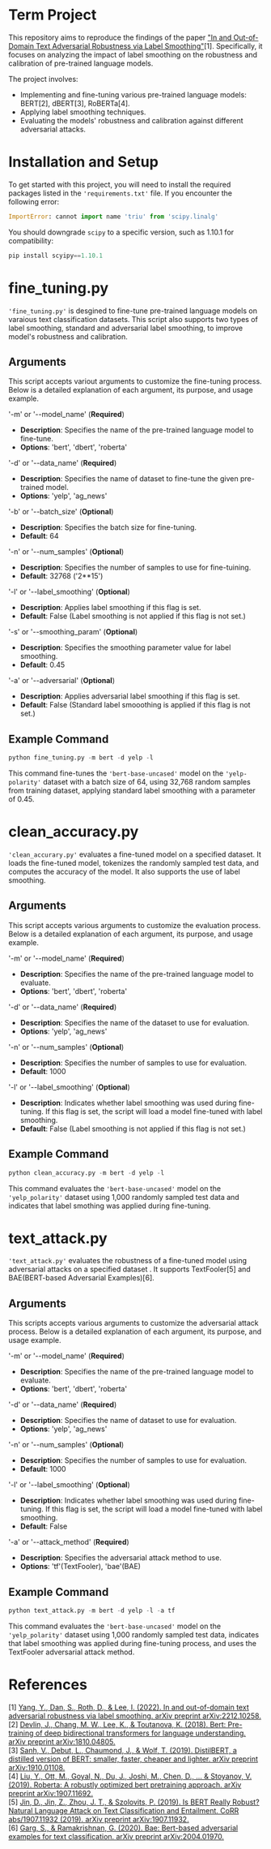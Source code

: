  # Term Project
This repository aims to reproduce the findings of the paper ["In and Out-of-Domain Text Adversarial Robustness via Label Smoothing"](https://arxiv.org/abs/2212.10258)[1]. Specifically, it focuses on analyzing the impact of label smoothing on the robustness and calibration of pre-trained language models.

The project involves:
- Implementing and fine-tuning various pre-trained language models: BERT[2], dBERT[3], RoBERTa[4].
- Applying label smoothing techniques.
- Evaluating the models' robustness and calibration against different adversarial attacks.


# Installation and Setup
To get started with this project, you will need to install the required packages listed in the `'requirements.txt'` file. If you encounter the following error:
```python
ImportError: cannot import name 'triu' from 'scipy.linalg'
```
You should downgrade `scipy` to a specific version, such as 1.10.1 for compatibility:
```python
pip install scyipy==1.10.1
```


# fine_tuning.py
`'fine_tuning.py'` is desgined to fine-tune pre-trained language models on varaious text classification datasets. This script also supports two types of label smoothing, standard and adversarial label smoothing, to improve model's robustness and calibration.

## Arguments
This script accepts variout arguments to customize the fine-tuning process. Below is a detailed explanation of each argument, its purpose, and usage example.

'-m' or '--model_name' (**Required**)
- **Description**: Specifies the name of the pre-trained language model to fine-tune.
- **Options**: 'bert', 'dbert', 'roberta'

'-d' or '--data_name' (**Required**)
- **Description**: Specifies the name of dataset to fine-tune the given pre-trained model.
- **Options**: 'yelp', 'ag_news'

'-b' or '--batch_size' (**Optional**)
- **Description**: Specifies the batch size for fine-tuning.
- **Default**: 64

'-n' or '--num_samples' (**Optional**)
- **Description**: Specifies the number of samples to use for fine-tuining.
- **Default**: 32768 ('2**15')

'-l' or '--label_smoothing' (**Optional**)
- **Description**: Applies label smoothing if this flag is set.
- **Default**: False (Label smoothing is not applied if this flag is not set.)

'-s' or '--smoothing_param' (**Optional**)
- **Description**: Specifies the smoothing parameter value for label smoothing.
- **Default**: 0.45

'-a' or '--adversarial' (**Optional**)
- **Description**: Applies adversarial label smoothing if this flag is set.
- **Default**: False (Standard label smooothing is applied if this flag is not set.)

## Example Command
```python
python fine_tuning.py -m bert -d yelp -l
```
This command fine-tunes the `'bert-base-uncased'` model on the `'yelp-polarity'` dataset with a batch size of 64, using 32,768 random samples from training dataset, applying standard label smoothing with a parameter of 0.45.


# clean_accuracy.py
`'clean_accurary.py'` evaluates a fine-tuned model on a specified dataset. It loads the fine-tuned model, tokenizes the randomly sampled test data, and computes the accuracy of the model. It also supports the use of label smoothing.

## Arguments
This script accepts various arguments to customize the evaluation process. Below is a detailed explanation of each argument, its purpose, and usage example.

'-m' or '--model_name' (**Required**)
- **Description**: Specifies the name of the pre-trained language model to evaluate.
- **Options**: 'bert', 'dbert', 'roberta'

'-d' or '--data_name' (**Required**)
- **Description**: Specifies the name of the dataset to use for evaluation.
- **Options**: 'yelp', 'ag_news'

'-n' or '--num_samples' (**Optional**)
- **Description**: Specifies the number of samples to use for evaluation.
- **Default**: 1000

'-l' or '--label_smoothing' (**Optional**)
- **Description**: Indicates whether label smoothing was used during fine-tuning. If this flag is set, the script will load a model fine-tuned with label smoothing.
- **Default**: False (Label smoothing is not applied if this flag is not set.)

## Example Command
```python
python clean_accuracy.py -m bert -d yelp -l
```
This command evaluates the `'bert-base-uncased'` model on the `'yelp_polarity'` dataset using 1,000 randomly sampled test data and indicates that label smothing was applied during fine-tuning.

# text_attack.py
`'text_attack.py'` evaluates the robustness of a fine-tuned model using adversarial attacks on a specified dataset . It supports TextFooler[5] and BAE(BERT-based Adversarial Examples)[6].

## Arguments
This scripts accepts various arguments to customize the adversarial attack process. Below is a detailed explanation of each argument, its purpose, and usage example.

'-m' or '--model_name' (**Required**)
- **Description**: Specifies the name of the pre-trained language model to evaluate.
- **Options**: 'bert', 'dbert', 'roberta'

'-d' or '--data_name' (**Required**)
- **Description**: Specifies the name of dataset to use for evaluation.
- **Options**: 'yelp', 'ag_news'

'-n' or '--num_samples' (**Optional**)
- **Description**: Specifies the number of samples to use for evaluation.
- **Default**: 1000

'-l' or '--label_smoothing' (**Optional**)
- **Description**: Indicates whether label smoothing was used during fine-tuning. If this flag is set, the script will load a model fine-tuned with label smoothing.
- **Default**: False

'-a' or '--attack_method' (**Required**)
- **Description**: Specifies the adversarial attack method to use.
- **Options**: 'tf'(TextFooler), 'bae'(BAE)

## Example Command
```python
python text_attack.py -m bert -d yelp -l -a tf
```
This command evaluates the `'bert-base-uncased'` model on the `'yelp_polarity'` dataset using 1,000 randomly sampled test data, indicates that label smoothing was applied during fine-tuning process, and uses the TextFooler adversarial attack method.

# References
[1] [Yang, Y., Dan, S., Roth, D., & Lee, I. (2022). In and out-of-domain text adversarial robustness via label smoothing. arXiv preprint arXiv:2212.10258.](https://arxiv.org/abs/2212.10258)  
[2] [Devlin, J., Chang, M. W., Lee, K., & Toutanova, K. (2018). Bert: Pre-training of deep bidirectional transformers for language understanding. arXiv preprint arXiv:1810.04805.](https://arxiv.org/abs/1810.04805)  
[3] [Sanh, V., Debut, L., Chaumond, J., & Wolf, T. (2019). DistilBERT, a distilled version of BERT: smaller, faster, cheaper and lighter. arXiv preprint arXiv:1910.01108.](https://arxiv.org/abs/1910.01108)  
[4] [Liu, Y., Ott, M., Goyal, N., Du, J., Joshi, M., Chen, D., ... & Stoyanov, V. (2019). Roberta: A robustly optimized bert pretraining approach. arXiv preprint arXiv:1907.11692.](https://arxiv.org/abs/1907.11692)  
[5] [Jin, D., Jin, Z., Zhou, J. T., & Szolovits, P. (2019). Is BERT Really Robust? Natural Language Attack on Text Classification and Entailment. CoRR abs/1907.11932 (2019). arXiv preprint arXiv:1907.11932.](https://ojs.aaai.org/index.php/AAAI/article/view/6311)  
[6] [Garg, S., & Ramakrishnan, G. (2020). Bae: Bert-based adversarial examples for text classification. arXiv preprint arXiv:2004.01970.](https://arxiv.org/abs/2004.01970)  